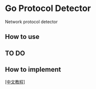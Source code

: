 # Go Protocol Detector

Network protocol detector

## How to use

## TO DO

## How to implement

[[中文教程]](https://github.com/allanpk716/go-protocol-detector/blob/master/ReadMeThings/readme_cn.md)